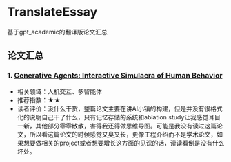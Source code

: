# TranslateEssay
基于gpt_academic的翻译版论文汇总

## 论文汇总

### 1. [Generative Agents: Interactive Simulacra of Human Behavior](./GenerativeAgent/Generative%20Agent.pdf)

- 相关领域：人机交互、多智能体
- 推荐指数：★★
- 读者评价：没什么干货，整篇论文主要在讲AI小镇的构建，但是并没有很格式化的说明自己干了什么，只有记忆存储的系统和ablation study让我感觉耳目一新，其他部分零零散散，害得我还得做思维导图。可能是我没有读过这篇论文，所以看这篇论文的时候感觉又臭又长，更像工程介绍而不是学术论文，如果想要做相关的project或者想要增长这方面的见识的话，读读看倒是没有什么坏处。
